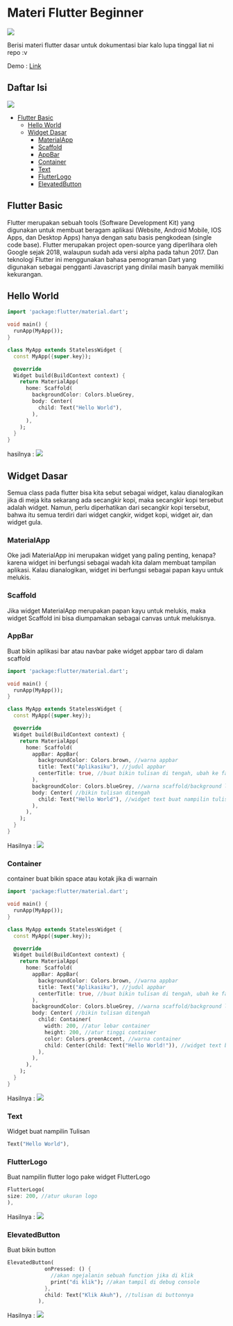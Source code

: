 # Materi Flutter Beginner

<img src="https://i.pinimg.com/originals/75/8f/1c/758f1cd8cede9c3e4711306fc030f4ce.gif"/>

Berisi materi flutter dasar untuk dokumentasi biar kalo lupa tinggal liat ni repo :v

Demo : [Link](https://jauhariq.github.io/Mobile-programming/)

## Daftar Isi
<img src="https://i.pinimg.com/originals/0d/0a/ae/0d0aae238b7f6f4b89a627375bdd2eeb.gif"/>

- [Flutter Basic](#flutter-basic)
  - [Hello World](#hello-world)
  - [Widget Dasar](#widget-dasar)
    - [MaterialApp](#materialapp)
    - [Scaffold](#scaffold)
    - [AppBar](#appbar)
    - [Container](#container)
    - [Text](#text)
    - [FlutterLogo](#flutterLogo)
    - [ElevatedButton](#elevatedbutton)

## Flutter Basic
Flutter merupakan sebuah tools (Software Development Kit) yang digunakan untuk membuat beragam aplikasi (Website, Android Mobile, IOS Apps, dan Desktop Apps) hanya dengan satu basis pengkodean (single code base). Flutter merupakan project open-source yang diperlihara oleh Google sejak 2018, walaupun sudah ada versi alpha pada tahun 2017. Dan teknologi Flutter ini menggunakan bahasa pemograman Dart yang digunakan sebagai pengganti Javascript yang dinilai masih banyak memiliki kekurangan.

## Hello World
```dart
import 'package:flutter/material.dart';

void main() {
  runApp(MyApp());
}

class MyApp extends StatelessWidget {
  const MyApp({super.key});

  @override
  Widget build(BuildContext context) {
    return MaterialApp(
      home: Scaffold(
        backgroundColor: Colors.blueGrey,
        body: Center(
          child: Text("Hello World"),
        ),
      ),
    );
  }
}
```
hasilnya : 
<img src="https://github.com/Jauhariq/Mobile-programming/raw/materi/assets/helloworld.JPG"/>

## Widget Dasar
Semua class pada flutter bisa kita sebut sebagai widget, kalau dianalogikan jika di meja kita sekarang ada secangkir kopi, maka secangkir kopi tersebut adalah widget. Namun, perlu diperhatikan dari secangkir kopi tersebut, bahwa itu semua terdiri dari widget cangkir, widget kopi, widget air, dan widget gula.
### MaterialApp
Oke jadi MaterialApp ini merupakan widget yang paling penting, kenapa? karena widget ini berfungsi sebagai wadah kita dalam membuat tampilan aplikasi. Kalau dianalogikan, widget ini berfungsi sebagai papan kayu untuk melukis.
### Scaffold
Jika widget MaterialApp merupakan papan kayu untuk melukis, maka widget Scaffold ini bisa diumpamakan sebagai canvas untuk melukisnya.
### AppBar
Buat bikin aplikasi bar atau navbar pake widget appbar taro di dalam scaffold
```dart
import 'package:flutter/material.dart';

void main() {
  runApp(MyApp());
}

class MyApp extends StatelessWidget {
  const MyApp({super.key});

  @override
  Widget build(BuildContext context) {
    return MaterialApp(
      home: Scaffold(
        appBar: AppBar(
          backgroundColor: Colors.brown, //warna appbar
          title: Text("Aplikasiku"), //judul appbar
          centerTitle: true, //buat bikin tulisan di tengah, ubah ke false atau hapus aja nanti defaultnya di kiri
        ),
        backgroundColor: Colors.blueGrey, //warna scaffold/background layar
        body: Center( //bikin tulisan ditengah
          child: Text("Hello World"), //widget text buat nampilin tulisan
        ),
      ),
    );
  }
}
```
Hasilnya :
<img src="https://github.com/Jauhariq/Mobile-programming/raw/materi/assets/appbar.JPG"/>
### Container
container buat bikin space atau kotak jika di warnain
```dart
import 'package:flutter/material.dart';

void main() {
  runApp(MyApp());
}

class MyApp extends StatelessWidget {
  const MyApp({super.key});

  @override
  Widget build(BuildContext context) {
    return MaterialApp(
      home: Scaffold(
        appBar: AppBar(
          backgroundColor: Colors.brown, //warna appbar
          title: Text("Aplikasiku"), //judul appbar
          centerTitle: true, //buat bikin tulisan di tengah, ubah ke false atau hapus aja nanti defaultnya di kiri
        ),
        backgroundColor: Colors.blueGrey, //warna scaffold/background layar
        body: Center( //bikin tulisan ditengah
          child: Container( 
            width: 200, //atur lebar container
            height: 200, //atur tinggi container
            color: Colors.greenAccent, //warna container
            child: Center(child: Text("Hello World!")), //widget text buat nampilin tulisan
          ),
        ),
      ),
    );
  }
}
```
Hasilnya :
<img src="https://github.com/Jauhariq/Mobile-programming/raw/materi/assets/container.JPG"/>
### Text
Widget buat nampilin Tulisan
```dart
Text("Hello World"),
```
### FlutterLogo
Buat nampilin flutter logo pake widget FlutterLogo
```dart
FlutterLogo(
size: 200, //atur ukuran logo
),
```
Hasilnya : 
<img src="https://github.com/Jauhariq/Mobile-programming/raw/materi/assets/flutterlogo.JPG"/>
### ElevatedButton
Buat bikin button
```dart
ElevatedButton(
            onPressed: () {
              //akan ngejalanin sebuah function jika di klik
              print("di klik"); //akan tampil di debug console
            },
            child: Text("Klik Akuh"), //tulisan di buttonnya
          ),
```
Hasilnya : 
<img src="https://github.com/Jauhariq/Mobile-programming/raw/materi/assets/elevatedbutton.JPG"/>
